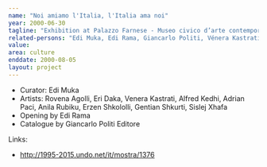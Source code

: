 ```yaml
---
name: "Noi amiamo l'Italia, l'Italia ama noi"
year: 2000-06-30
tagline: "Exhibition at Palazzo Farnese - Museo civico d’arte contemporanea, Ortona (Chieti)"
related-persons: "Edi Muka, Edi Rama, Giancarlo Politi, Vénera Kastrati, Rovena Agolli, Eri Daka, Alfred Kedhi, Adrian Paci, Anila Rubiku, Erzen Shkololli, Gentian Shkurti, Sislej Xhafa"
value:
area: culture
enddate: 2000-08-05
layout: project
---
```

* Curator: Edi Muka
* Artists: Rovena Agolli, Eri Daka, Venera Kastrati, Alfred Kedhi, Adrian Paci, Anila Rubiku, Erzen Shkololli, Gentian Shkurti, Sislej Xhafa
* Opening by Edi Rama
* Catalogue by Giancarlo Politi Editore

Links:
* <http://1995-2015.undo.net/it/mostra/1376>
